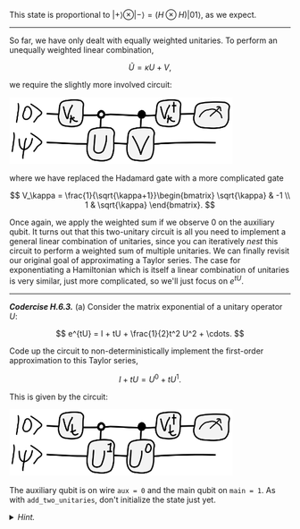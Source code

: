 This state is proportional to $\vert +\rangle \otimes \vert-\rangle = (H \otimes H)\vert 01\rangle$, as we expect.

---

So far, we have only dealt with equally weighted unitaries. To perform an unequally weighted linear combination,

$$
\tilde{U} = \kappa U + V,
$$

we require the slightly more involved circuit:

<img src="pics/vk-circuit.svg" width="400px">

where we have replaced the Hadamard gate with a more complicated gate

$$
V_\kappa =
\frac{1}{\sqrt{\kappa+1}}\begin{bmatrix}
\sqrt{\kappa} & -1 \\
1 & \sqrt{\kappa}
\end{bmatrix}.
$$

Once again, we apply the weighted sum if we observe $0$ on the
auxiliary qubit. It turns out that this two-unitary circuit is all you need to implement a general linear combination of unitaries, since you can iteratively *nest* this circuit to perform a weighted sum of multiple unitaries. We can finally revisit our original goal of approximating a Taylor series. The case for exponentiating a Hamiltonian which is itself a linear combination of unitaries is very similar, just more complicated, so we'll just focus on $e^{tU}$.

---

***Codercise H.6.3.*** (a) Consider the matrix exponential of a unitary operator $U$:

$$
e^{tU} = I + tU + \frac{1}{2}t^2 U^2 + \cdots.
$$

Code up the circuit to non-deterministically implement the first-order approximation to this Taylor series,

$$
I + tU = U^0 + tU^1.
$$

This is given by the circuit:

<img src="pics/lcu-nest1.svg" width="400px">

The auxiliary qubit is on wire ``aux = 0`` and
   the main qubit on ``main = 1``.  As with ``add_two_unitaries``, don't initialize the state just
yet.

<details>
<summary><i>Hint.</i></summary>
The controlled identity is simply the identity, which can be
 omitted from the circuit. Since $V_t$ is a real matrix, you can take
 its adjoint using
<a href="https://numpy.org/doc/stable/reference/generated/numpy.transpose.html" target="_blank"><tt>np.transpose</tt></a> .
</details>
